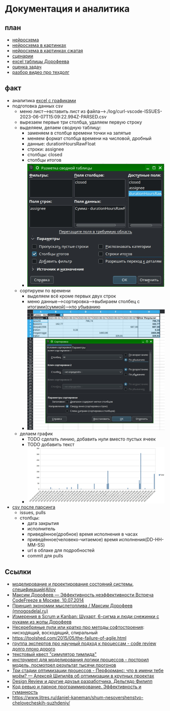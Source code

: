 # Документация и аналитика

## план

 * [нейросхема](./%D0%BD%D0%B5%D0%B9%D1%80%D0%BE%D1%81%D1%85%D0%B5%D0%BC%D1%8B/process_modeling.mm)
 * [нейросхема в картинках](./%D0%BD%D0%B5%D0%B9%D1%80%D0%BE%D1%81%D1%85%D0%B5%D0%BC%D1%8B/process_modeling.jpg)
 * [нейросхема в картинках сжатая](./%D0%BD%D0%B5%D0%B9%D1%80%D0%BE%D1%81%D1%85%D0%B5%D0%BC%D1%8B/process_modeling.small.jpg)
 * [сценарии](./%D1%81%D1%86%D0%B5%D0%BD%D0%B0%D1%80%D0%B8%D0%B8.md)
 * [excel таблицы Дорофеева](./%D1%82%D0%B0%D0%B1%D0%BB%D0%B8%D1%86%D1%8B/%D0%A7%D0%B0%D1%81%D1%82%D1%8C%203.%20%D0%94%D0%BE%D0%B1%D0%B0%D0%B2%D0%BB%D1%8F%D0%B5%D0%BC%20%D1%81%D1%82%D0%B0%D1%82%D0%B8%D1%81%D1%82%D0%B8%D1%87%D0%B5%D1%81%D0%BA%D0%BE%D0%B5%20%D0%BA%D0%BE%D0%BB%D0%B4%D1%83%D0%BD%D1%81%D1%82%D0%B2%D0%BE.xlsx)
 * [оценка задач](./%D0%BE%D1%86%D0%B5%D0%BD%D0%BA%D0%B0%20%D0%B7%D0%B0%D0%B4%D0%B0%D1%87.md)
 * [разбор видео про техдолг](./%D1%82%D0%B5%D1%85%D0%B4%D0%BE%D0%BB%D0%B3.md)

## факт

 * аналитика [excel с графиками](../assets/vscode.github/vscode-analysis.github.ods)
 * подготовка данных csv
	* меню лист-->вставить лист из файла-->./log/curl-vscode-ISSUES-2023-06-07T15:09:22.994Z-PARSED.csv
	* вырезаем первые три столбца, удаляем первую строку
	* выделяем, делаем сводную таблицу: 
		* заменяем в столбце времени точки на запятые
		* меняем формат столбца времени на числовой, дробный
		* данные: durationHoursRawFloat
		* строки: assignee
		* столбцы: closed
		* столбцы итогов
		* ![](./сводная_таблица.jpg)
	* сортируем по времени
		* выделяем всё кроме первых двух строк
		* меню данные-->сортировка-->выбираем столбец с итогами(суммой)-->по убыванию
		* ![](./сортировка_выделение.jpg)
	* делаем график
		* TODO сделать линию, добавить нули вместо пустых ячеек
		* TODO добавить текст
		* ![](./диаграмма1.jpg)
 * [csv после парсинга](../assets/vscode.github/log.tar.gz)
	* issues, pulls
	* столбцы: 
		* дата закрытия
		* исполнитель
		* приведённое(дробное) время исполнения в часах
		* приведённое(человеко-читаемое) время исполнения(DD-HH-MM-SS)
		* url в облаке для подробностей
		* commit для pulls

## Ссылки

 * [моделирование и проектирование состояний системы, спецификаций(Alloy](https://habr.com/ru/company/yandex/blog/457810/)
 * [Максим Дорофеев — Эффективность неэффективности Встреча CodeFreeze в Москве, 10.07.2014](https://youtu.be/XDF02KmgJFE?list=PLm6zCN_KJCrX81iojL2lE2gHSbwnQE-QI&t=1560)
 * [Принцип экономии мыслетоплива / Максим Дорофеев (mnogosdelal.ru)](https://www.youtube.com/watch?v=fWR5SFhBUWc)
 * [Измерения в Scrum и Kanban: Шухарт, 6-сигма и люди снежинки с руками из жопы Дорофеев ](https://www.youtube.com/watch?v=VPDJXngp2bM)
 * [Несеребряные пули или кратко про методы софтостроения](https://habr.com/ru/post/546908/): нисходящий, восходящий, спиральный
 * https://toolshed.com/2015/05/the-failure-of-agile.html
 * [группа экспертов про научный подход к процессам - code review долго плохо дорого](https://www.youtube.com/watch?v=IDj3x__YZgE&list=PLFtS8Ah0wZvWS37oveJ0-D5K6V7GWUpqY&index=13)
 * [текстовый квест "симулятор тимлида"](https://habr.com/ru/companies/wrike/articles/679146/)
 * [инструмент для моделирования логики процессов - построил модель, посмотрел результат тысячи прогонов](https://cloud.anylogic.com/models)
 * [Три стадии оптимизации процессов - Перформанс: что в имени тебе моём? — Алексей Шипилёв об оптимизации в крупных проектах](https://habr.com/ru/companies/jugru/articles/338732/)
 * [Design Review и другие друзья разработчика, Дельгядо Филипп](https://www.youtube.com/watch?v=4Y0XJXRZv6k)
 * [Код ревью и парное программирование. Эффективность и гуманность ](https://music.yandex.com/album/13732143/track/112642653?dir=desc&activeTab=track-list)
 * https://www.litres.ru/daniel-kaneman/shum-nesovershenstvo-chelovecheskih-suzhdeniy/


